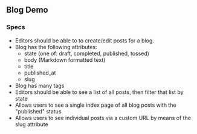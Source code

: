 ## Blog Demo

### Specs

* Editors should be able to to create/edit posts for a blog.
* Blog has the following attributes:
	* state (one of: draft, completed, published, tossed)
	* body (Markdown formatted text)
	* title
 	* published_at
	* slug
* Blog has many tags
* Editors should be able to see a list of all posts, then filter that list by state
* Allows users to see a single index page of all blog posts with the "published" status
* Allows users to see individual posts via a custom URL by means of the slug attribute